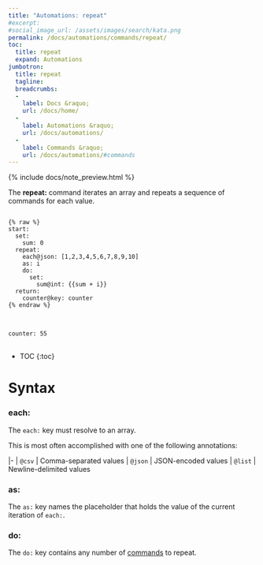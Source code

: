 ```yaml
---
title: "Automations: repeat"
#excerpt: 
#social_image_url: /assets/images/search/kata.png
permalink: /docs/automations/commands/repeat/
toc:
  title: repeat
  expand: Automations
jumbotron:
  title: repeat
  tagline: 
  breadcrumbs:
  -
    label: Docs &raquo;
    url: /docs/home/
  -
    label: Automations &raquo;
    url: /docs/automations/
  -
    label: Commands &raquo;
    url: /docs/automations/#commands
---
```


{% include docs/note_preview.html %}

The **repeat:** command iterates an array and repeats a sequence of commands for each value.

<pre>
<code class="language-cerb">
{% raw %}
start:
  set:
    sum: 0
  repeat:
    each@json: [1,2,3,4,5,6,7,8,9,10]
    as: i
    do:
      set:
        sum@int: {{sum + i}}
  return:
    counter@key: counter
{% endraw %}
</code>
</pre>

<pre>
<code class="language-cerb">
counter: 55
</code>
</pre>

* TOC
{:toc}

# Syntax

### each:

The `each:` key must resolve to an array.

This is most often accomplished with one of the following annotations:

|-
| `@csv` | Comma-separated values
| `@json` | JSON-encoded values
| `@list` | Newline-delimited values

### as:

The `as:` key names the placeholder that holds the value of the current iteration of `each:`.

### do:

The `do:` key contains any number of [commands](/docs/automations/#commands) to repeat.